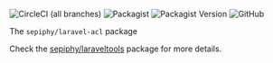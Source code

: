 ![CircleCI (all branches)](https://img.shields.io/circleci/project/github/sepiphy/laraveltools.svg)
![Packagist](https://img.shields.io/packagist/dt/sepiphy/acl.svg)
![Packagist Version](https://img.shields.io/packagist/v/sepiphy/acl.svg?label=version)
![GitHub](https://img.shields.io/github/license/sepiphy/acl.svg)

The `sepiphy/laravel-acl` package

Check the [sepiphy/laraveltools](https://github.com/sepiphy/laraveltools) package for more details.
